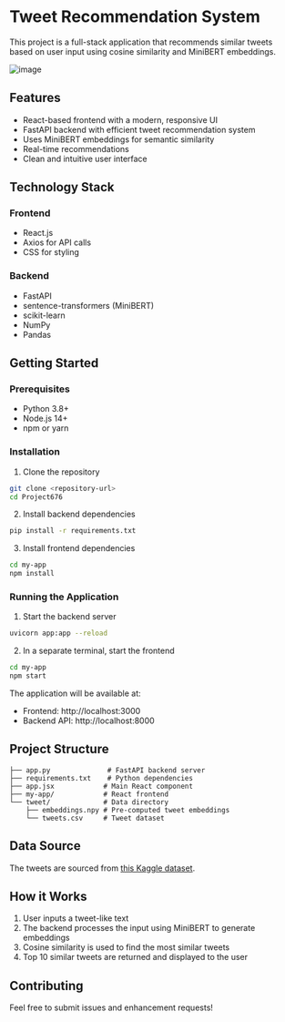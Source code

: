 # Tweet Recommendation System

This project is a full-stack application that recommends similar tweets based on user input using cosine similarity and MiniBERT embeddings.

![image](https://github.com/user-attachments/assets/8d265905-417d-420d-bbe1-e767ba704ee6)


## Features

- React-based frontend with a modern, responsive UI
- FastAPI backend with efficient tweet recommendation system
- Uses MiniBERT embeddings for semantic similarity
- Real-time recommendations
- Clean and intuitive user interface

## Technology Stack

### Frontend
- React.js
- Axios for API calls
- CSS for styling

### Backend
- FastAPI
- sentence-transformers (MiniBERT)
- scikit-learn
- NumPy
- Pandas

## Getting Started

### Prerequisites
- Python 3.8+
- Node.js 14+
- npm or yarn

### Installation

1. Clone the repository
```bash
git clone <repository-url>
cd Project676
```

2. Install backend dependencies
```bash
pip install -r requirements.txt
```

3. Install frontend dependencies
```bash
cd my-app
npm install
```

### Running the Application

1. Start the backend server
```bash
uvicorn app:app --reload
```

2. In a separate terminal, start the frontend
```bash
cd my-app
npm start
```

The application will be available at:
- Frontend: http://localhost:3000
- Backend API: http://localhost:8000

## Project Structure
```
├── app.py              # FastAPI backend server
├── requirements.txt    # Python dependencies
├── app.jsx            # Main React component
├── my-app/            # React frontend
└── tweet/             # Data directory
    ├── embeddings.npy # Pre-computed tweet embeddings
    └── tweets.csv     # Tweet dataset
```

## Data Source
The tweets are sourced from [this Kaggle dataset](https://www.kaggle.com/datasets/yasserh/twitter-tweets-sentiment-dataset).

## How it Works
1. User inputs a tweet-like text
2. The backend processes the input using MiniBERT to generate embeddings
3. Cosine similarity is used to find the most similar tweets
4. Top 10 similar tweets are returned and displayed to the user

## Contributing
Feel free to submit issues and enhancement requests!
